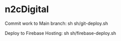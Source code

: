 # n2cDigital

Commit work to Main branch:
sh sh/git-deploy.sh <comment>

Deploy to Firebase Hosting:
sh sh/firebase-deploy.sh